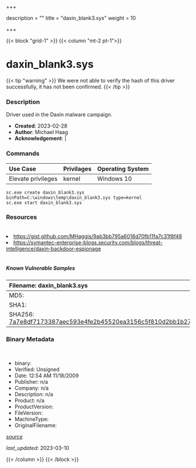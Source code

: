 +++

description = ""
title = "daxin_blank3.sys"
weight = 10

+++


{{< block "grid-1" >}}
{{< column "mt-2 pt-1">}}




# daxin_blank3.sys 


{{< tip "warning" >}}
We were not able to verify the hash of this driver successfully, it has not been confirmed.
{{< /tip >}}




### Description


Driver used in the Daxin malware campaign.


- **Created**: 2023-02-28
- **Author**: Michael Haag
- **Acknowledgement**:  | [](https://twitter.com/)

### Commands

| Use Case | Privilages | Operating System | 
|:---- | ---- | ---- |
| Elevate privileges | kernel | Windows 10 |

```
sc.exe create daxin_blank3.sys binPath=C:\windows\temp\daxin_blank3.sys type=kernel
sc.exe start daxin_blank3.sys
```

### Resources
<br>


<li><a href="https://gist.github.com/MHaggis/9ab3bb795a6018d70fb11fa7c31f8f48">https://gist.github.com/MHaggis/9ab3bb795a6018d70fb11fa7c31f8f48</a></li>

<li><a href="https://symantec-enterprise-blogs.security.com/blogs/threat-intelligence/daxin-backdoor-espionage">https://symantec-enterprise-blogs.security.com/blogs/threat-intelligence/daxin-backdoor-espionage</a></li>


<br>


##### Known Vulnerable Samples

| Filename: daxin_blank3.sys |
|:---- |
|MD5: <a href="https://www.virustotal.com/gui/file/{&#39;Filename&#39;: &#39;daxin_blank3.sys&#39;, &#39;MD5&#39;: &#39;&#39;, &#39;SHA1&#39;: &#39;&#39;, &#39;SHA256&#39;: &#39;7a7e8df7173387aec593e4fe2b45520ea3156c5f810d2bb1b2784efd1c922376&#39;}"></a>|
|SHA1: <a href="https://www.virustotal.com/gui/file/{&#39;Filename&#39;: &#39;daxin_blank3.sys&#39;, &#39;MD5&#39;: &#39;&#39;, &#39;SHA1&#39;: &#39;&#39;, &#39;SHA256&#39;: &#39;7a7e8df7173387aec593e4fe2b45520ea3156c5f810d2bb1b2784efd1c922376&#39;}"></a>|
|SHA256: <a href="https://www.virustotal.com/gui/file/{&#39;Filename&#39;: &#39;daxin_blank3.sys&#39;, &#39;MD5&#39;: &#39;&#39;, &#39;SHA1&#39;: &#39;&#39;, &#39;SHA256&#39;: &#39;7a7e8df7173387aec593e4fe2b45520ea3156c5f810d2bb1b2784efd1c922376&#39;}">7a7e8df7173387aec593e4fe2b45520ea3156c5f810d2bb1b2784efd1c922376</a>|




### Binary Metadata
<br>

- binary: 
- Verified: Unsigned
- Date: 12:54 AM 11/18/2009
- Publisher: n/a
- Company: n/a
- Description: n/a
- Product: n/a
- ProductVersion: 
- FileVersion: 
- MachineType: 
- OriginalFilename: 

[*source*](https://github.com/magicsword-io/LOLDrivers/tree/main/yaml/daxin_blank3.sys.yml)

*last_updated:* 2023-03-10


{{< /column >}}
{{< /block >}}
